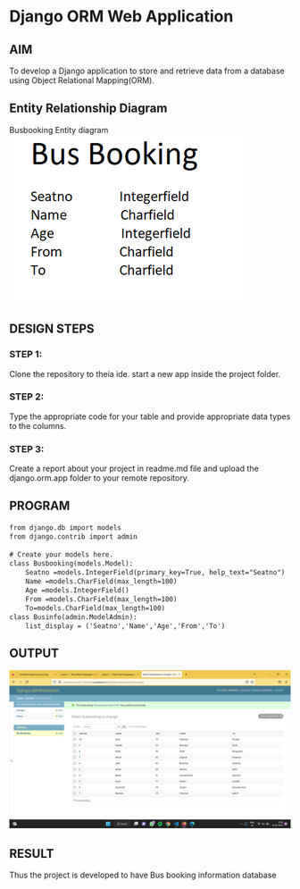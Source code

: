 # Django ORM Web Application

## AIM
To develop a Django application to store and retrieve data from a database using Object Relational Mapping(ORM).

## Entity Relationship Diagram

Busbooking Entity diagram
![bus](entity.png)

## DESIGN STEPS

### STEP 1:
Clone the repository to theia ide. start a new app inside the project folder.

### STEP 2:
Type the appropriate code for your table and provide appropriate data types to the columns.

### STEP 3:
Create a report about your project in readme.md file and upload the django.orm.app folder to your remote repository.

## PROGRAM
```
from django.db import models
from django.contrib import admin

# Create your models here.
class Busbooking(models.Model):
    Seatno =models.IntegerField(primary_key=True, help_text="Seatno")
    Name =models.CharField(max_length=100)
    Age =models.IntegerField()
    From =models.CharField(max_length=100)
    To=models.CharField(max_length=100)
class Businfo(admin.ModelAdmin):
    list_display = ('Seatno','Name','Age','From','To')
```

## OUTPUT
![bus](djangoorm.png)


## RESULT
Thus the project is developed to have Bus booking information database